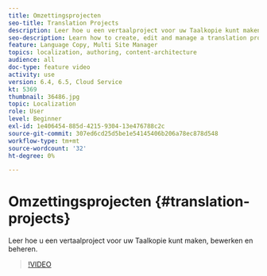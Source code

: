 ```yaml
---
title: Omzettingsprojecten
seo-title: Translation Projects
description: Leer hoe u een vertaalproject voor uw Taalkopie kunt maken, bewerken en beheren.
seo-description: Learn how to create, edit and manage a translation project for your Language Copy.
feature: Language Copy, Multi Site Manager
topics: localization, authoring, content-architecture
audience: all
doc-type: feature video
activity: use
version: 6.4, 6.5, Cloud Service
kt: 5369
thumbnail: 36486.jpg
topic: Localization
role: User
level: Beginner
exl-id: 1e406454-885d-4215-9304-13e476788c2c
source-git-commit: 307ed6cd25d5be1e54145406b206a78ec878d548
workflow-type: tm+mt
source-wordcount: '32'
ht-degree: 0%

---
```


# Omzettingsprojecten {#translation-projects}

Leer hoe u een vertaalproject voor uw Taalkopie kunt maken, bewerken en beheren.

>[!VIDEO](https://video.tv.adobe.com/v/36486?quality=12&learn=on)
